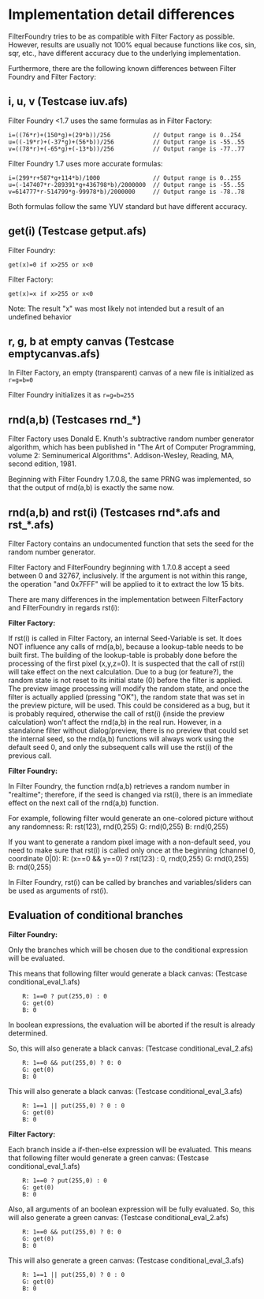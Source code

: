 
Implementation detail differences
=================================

FilterFoundry tries to be as compatible with Filter Factory as possible.
However, results are usually not 100% equal because functions like
cos, sin, sqr, etc., have different accuracy due to the underlying
implementation.

Furthermore, there are the following known differences between
Filter Foundry and Filter Factory:

i, u, v (Testcase iuv.afs)
-------

Filter Foundry <1.7 uses the same formulas as in Filter Factory:

    i=((76*r)+(150*g)+(29*b))/256            // Output range is 0..254
    u=((-19*r)+(-37*g)+(56*b))/256           // Output range is -55..55
    v=((78*r)+(-65*g)+(-13*b))/256           // Output range is -77..77

Filter Foundry 1.7 uses more accurate formulas:

    i=(299*r+587*g+114*b)/1000               // Output range is 0..255
    u=(-147407*r-289391*g+436798*b)/2000000  // Output range is -55..55
    v=614777*r-514799*g-99978*b)/2000000     // Output range is -78..78

Both formulas follow the same YUV standard but have different accuracy.


get(i) (Testcase getput.afs)
------

Filter Foundry:

    get(x)=0 if x>255 or x<0

Filter Factory:

    get(x)=x if x>255 or x<0

Note: The result "x" was most likely not intended but a result of an undefined behavior


r, g, b at empty canvas (Testcase emptycanvas.afs)
-----------------------

In Filter Factory, an empty (transparent) canvas of a new file is initialized as `r=g=b=0`

Filter Foundry initializes it as `r=g=b=255`


rnd(a,b) (Testcases rnd_*)
--------

Filter Factory uses Donald E. Knuth's subtractive random number generator algorithm,
which has been published in "The Art of Computer Programming, volume 2: Seminumerical Algorithms".
Addison-Wesley, Reading, MA, second edition, 1981.

Beginning with Filter Foundry 1.7.0.8, the same PRNG was implemented,
so that the output of rnd(a,b) is exactly the same now.


rnd(a,b) and rst(i) (Testcases rnd*.afs and rst_*.afs)
-------------------

Filter Factory contains an undocumented function that sets the seed for the random number generator.

Filter Factory and FilterFoundry beginning with 1.7.0.8 accept a seed between 0 and 32767, inclusively.
If the argument is not within this range, the operation "and 0x7FFF" will be applied to it
to extract the low 15 bits.

There are many differences in the implementation between FilterFactory and FilterFoundry in regards rst(i):

**Filter Factory:**

If rst(i) is called in Filter Factory, an internal Seed-Variable is set.
It does NOT influence any calls of rnd(a,b), because a lookup-table needs to be built first.
The building of the lookup-table is probably done before the processing of the first pixel (x,y,z=0).
It is suspected that the call of rst(i) will take effect on the next calculation.
Due to a bug (or feature?), the random state is not reset to its initial state (0) before the
filter is applied. The preview image processing will modify the random state, and once the filter
is actually applied (pressing "OK"), the random state that was set in the preview picture, will be used.
This could be considered as a bug, but it is probably required, otherwise the call of rst(i)
(inside the preview calculation) won't affect the rnd(a,b) in the real run.
However, in a standalone filter without dialog/preview, there is no preview that could set
the internal seed, so the rnd(a,b) functions will always work using the default seed 0,
and only the subsequent calls will use the rst(i) of the previous call.

**Filter Foundry:**

In Filter Foundry, the function rnd(a,b) retrieves a random number in "realtime"; therefore, if the
seed is changed via rst(i), there is an immediate effect on the next call of the rnd(a,b) function.

For example, following filter would generate an one-colored picture without any randomness:
        R: rst(123), rnd(0,255)
        G: rnd(0,255)
        B: rnd(0,255)

If you want to generate a random pixel image with a non-default seed, you need to make sure
that rst(i) is called only once at the beginning (channel 0, coordinate 0|0):
        R: (x==0 && y==0) ? rst(123) : 0, rnd(0,255)
        G: rnd(0,255)
        B: rnd(0,255)

In Filter Foundry, rst(i) can be called by branches and variables/sliders can
be used as arguments of rst(i).


Evaluation of conditional branches
----------------------------------

**Filter Foundry:**

Only the branches which will be chosen due to the conditional expression will be evaluated.

This means that following filter would generate a black canvas: (Testcase conditional_eval_1.afs)

        R: 1==0 ? put(255,0) : 0
        G: get(0)
        B: 0

In boolean expressions, the evaluation will be aborted if the result is already determined.

So, this will also generate a black canvas: (Testcase conditional_eval_2.afs)

        R: 1==0 && put(255,0) ? 0: 0
        G: get(0)
        B: 0

This will also generate a black canvas: (Testcase conditional_eval_3.afs)

        R: 1==1 || put(255,0) ? 0 : 0
        G: get(0)
        B: 0

**Filter Factory:**

Each branch inside a if-then-else expression will be evaluated.
This means that following filter would generate a green canvas: (Testcase conditional_eval_1.afs)

        R: 1==0 ? put(255,0) : 0
        G: get(0)
        B: 0

Also, all arguments of an boolean expression will be fully evaluated.
So, this will also generate a green canvas: (Testcase conditional_eval_2.afs)

        R: 1==0 && put(255,0) ? 0: 0
        G: get(0)
        B: 0

This will also generate a green canvas: (Testcase conditional_eval_3.afs)

        R: 1==1 || put(255,0) ? 0 : 0
        G: get(0)
        B: 0
